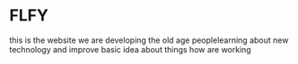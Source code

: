 # FLFY
this is the website we are developing the old age peoplelearning about new technology and improve basic idea about things how are working 
